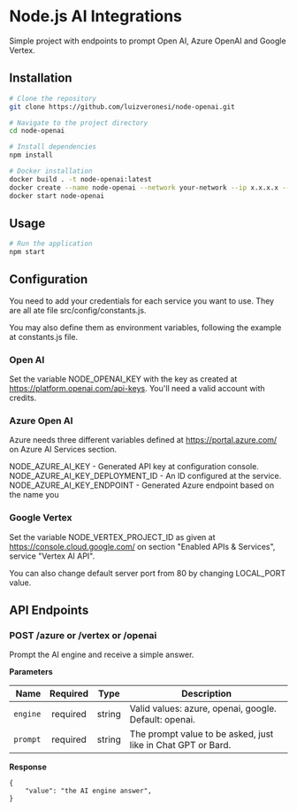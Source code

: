 # Node.js AI Integrations

Simple project with endpoints to prompt Open AI, Azure OpenAI and Google Vertex.

## Installation

```bash
# Clone the repository
git clone https://github.com/luizveronesi/node-openai.git

# Navigate to the project directory
cd node-openai

# Install dependencies
npm install
```

```bash
# Docker installation
docker build . -t node-openai:latest
docker create --name node-openai --network your-network --ip x.x.x.x --restart unless-stopped roboto-node:latest
docker start node-openai
```

## Usage

```bash
# Run the application
npm start
```

## Configuration

You need to add your credentials for each service you want to use. They are all ate file src/config/constants.js.

You may also define them as environment variables, following the example at constants.js file.

### Open AI  
Set the variable NODE_OPENAI_KEY with the key as created at https://platform.openai.com/api-keys. You'll need a valid account with credits.

### Azure Open AI  
Azure needs three different variables defined at https://portal.azure.com/ on Azure AI Services section.

NODE_AZURE_AI_KEY - Generated API key at configuration console.  
NODE_AZURE_AI_KEY_DEPLOYMENT_ID - An ID configured at the service.  
NODE_AZURE_AI_KEY_ENDPOINT - Generated Azure endpoint based on the name you

### Google Vertex
Set the variable NODE_VERTEX_PROJECT_ID as given at https://console.cloud.google.com/ on section "Enabled APIs & Services", service "Vertex AI API".

You can also change default server port from 80 by changing LOCAL_PORT value.

## API Endpoints

### POST /azure or /vertex or /openai
Prompt the AI engine and receive a simple answer.

**Parameters**

|          Name | Required |  Type   | Description                                                                                                                                                           |
| -------------:|:--------:|:-------:| --------------------------------------------------------------------------------------------------------------------------------------------------------------------- |
|     `engine` | required | string  | Valid values: azure, openai, google. Default: openai.                                                                     |
|     `prompt` | required | string  | The prompt value to be asked, just like in Chat GPT or Bard.                                                                     |

**Response**

```
{
    "value": "the AI engine answer",
}